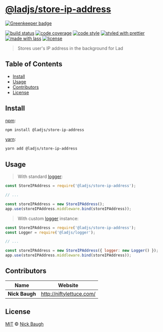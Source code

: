 # [**@ladjs/store-ip-address**](https://github.com/ladjs/store-ip-address)

[![Greenkeeper badge](https://badges.greenkeeper.io/ladjs/store-ip-address.svg)](https://greenkeeper.io/)

[![build status](https://img.shields.io/travis/ladjs/store-ip-address.svg)](https://travis-ci.org/ladjs/store-ip-address)
[![code coverage](https://img.shields.io/codecov/c/github/ladjs/store-ip-address.svg)](https://codecov.io/gh/ladjs/store-ip-address)
[![code style](https://img.shields.io/badge/code_style-XO-5ed9c7.svg)](https://github.com/sindresorhus/xo)
[![styled with prettier](https://img.shields.io/badge/styled_with-prettier-ff69b4.svg)](https://github.com/prettier/prettier)
[![made with lass](https://img.shields.io/badge/made_with-lass-95CC28.svg)](https://lass.js.org)
[![license](https://img.shields.io/github/license/ladjs/store-ip-address.svg)](<>)

> Stores user's IP address in the background for Lad


## Table of Contents

* [Install](#install)
* [Usage](#usage)
* [Contributors](#contributors)
* [License](#license)


## Install

[npm][]:

```sh
npm install @ladjs/store-ip-address
```

[yarn][]:

```sh
yarn add @ladjs/store-ip-address
```


## Usage

> With standard [logger][]:

```js
const StoreIPAddress = require('@ladjs/store-ip-address');

// ...

const storeIPAddress = new StoreIPAddress();
app.use(storeIPAddress.middleware.bind(storeIPAddress));
```

> With custom [logger][] instance:

```js
const StoreIPAddress = require('@ladjs/store-ip-address');
const Logger = require('@ladjs/logger');

// ...

const storeIPAddress = new StoreIPAddress({ logger: new Logger() });
app.use(storeIPAddress.middleware.bind(storeIPAddress));
```


## Contributors

| Name           | Website                    |
| -------------- | -------------------------- |
| **Nick Baugh** | <http://niftylettuce.com/> |


## License

[MIT](LICENSE) © [Nick Baugh](http://niftylettuce.com/)


## 

[npm]: https://www.npmjs.com/

[yarn]: https://yarnpkg.com/

[logger]: https://github.com/ladjs/logger
